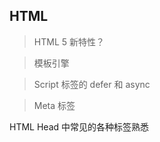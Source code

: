 ## HTML



> HTML 5 新特性？



> 模板引擎



> Script 标签的 defer 和 async



> Meta 标签



HTML Head 中常见的各种标签熟悉





